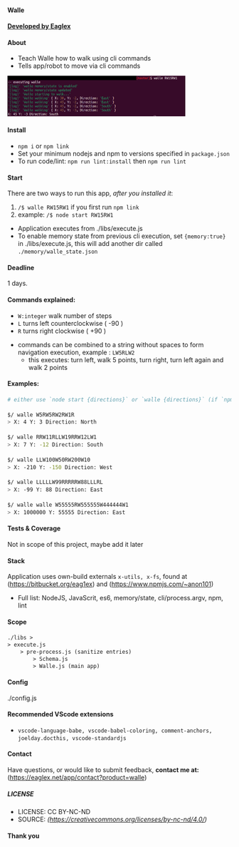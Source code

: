 #### Walle

#### [ Developed by Eaglex ](http://eaglex.net)

#### About

- Teach Walle how to walk using cli commands
- Tells app/robot to move via cli commands

<img src="./screens/walle-1.png"  width="400"/>

#### Install

- `npm i` or `npm link`
- Set your minimum nodejs and npm to versions specified in `package.json`
- To run code/lint: `npm run lint:install` then `npm run lint`

#### Start

There are two ways to run this app, _after you installed it_:

1. `/$ walle RW15RW1` if you first run `npm link`
2. example: `/$ node start RW15RW1`

- Application executes from ./libs/execute.js
- To enable memory state from previous cli execution, set `{memory:true}` in ./libs/execute.js, this will add another dir called `./memory/walle_state.json`

#### Deadline

1 days.

#### Commands explained:

- `W:integer` walk number of steps
- `L` turns left counterclockwise ( -90 )
- `R` turns right clockwise ( +90 )

* commands can be combined to a string without spaces to form navigation execution, example : `LW5RLW2`
  - this executes: turn left, walk 5 points, turn right, turn left again and walk 2 points

#### Examples:

```sh
# either use `node start {directions}` or `walle {directions}` (if `npm link` executed)

$/ walle W5RW5RW2RW1R
> X: 4 Y: 3 Direction: North

$/ walle RRW11RLLW19RRW12LW1
> X: 7 Y: -12 Direction: South

$/ walle LLW100W50RW200W10
> X: -210 Y: -150 Direction: West

$/ walle LLLLLW99RRRRRW88LLLRL
> X: -99 Y: 88 Direction: East

$/ walle walle W55555RW555555W444444W1
> X: 1000000 Y: 55555 Direction: East

```

#### Tests & Coverage

Not in scope of this project, maybe add it later

#### Stack

Application uses own-build externals `x-utils, x-fs`, found at (https://bitbucket.org/eag1ex) and (https://www.npmjs.com/~anon101)

- Full list: NodeJS, JavaScrit, es6, memory/state, cli/process.argv, npm, lint

#### Scope

```
./libs >
> execute.js
	> pre-process.js (sanitize entries)
		> Schema.js
		> Walle.js (main app)
```

#### Config

./config.js

#### Recommended VScode extensions

- `vscode-language-babe, vscode-babel-coloring, comment-anchors, joelday.docthis, vscode-standardjs`

#### Contact

Have questions, or would like to submit feedback, **contact me at:** (https://eaglex.net/app/contact?product=walle)

##### LICENSE

- LICENSE: CC BY-NC-ND
- SOURCE: _(https://creativecommons.org/licenses/by-nc-nd/4.0/)_

#### Thank you
